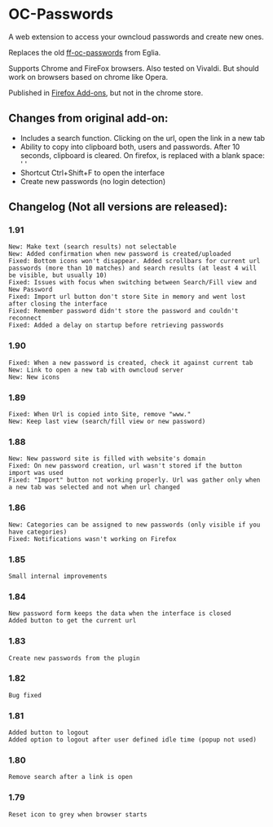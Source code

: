 # OC-Passwords
A web extension to access your owncloud passwords and create new ones.

Replaces the old [ff-oc-passwords](https://github.com/eglia/ff-oc-passwords) from Eglia.

Supports Chrome and FireFox browsers. Also tested on Vivaldi. But should work on browsers based on chrome like Opera.

Published in [Firefox Add-ons](https://addons.mozilla.org/en-US/firefox/addon/owncloud-passwords-client/), but not in the chrome store.


## Changes from original add-on:
* Includes a search function. Clicking on the url, open the link in a new tab
* Ability to copy into clipboard both, users and passwords. After 10 seconds, clipboard is cleared. On firefox, is replaced with a blank space: ' '
* Shortcut Ctrl+Shift+F to open the interface
* Create new passwords (no login detection)

## Changelog (Not all versions are released):
### 1.91
	New: Make text (search results) not selectable
	New: Added confirmation when new password is created/uploaded
	Fixed: Bottom icons won't disappear. Added scrollbars for current url passwords (more than 10 matches) and search results (at least 4 will be visible, but usually 10)
	Fixed: Issues with focus when switching between Search/Fill view and New Password
	Fixed: Import url button don't store Site in memory and went lost after closing the interface
	Fixed: Remember password didn't store the password and couldn't reconnect
	Fixed: Added a delay on startup before retrieving passwords

### 1.90
	Fixed: When a new password is created, check it against current tab
	New: Link to open a new tab with owncloud server
	New: New icons

### 1.89
	Fixed: When Url is copied into Site, remove "www."
	New: Keep last view (search/fill view or new password)

### 1.88
	New: New password site is filled with website's domain
	Fixed: On new password creation, url wasn't stored if the button import was used
	Fixed: "Import" button not working properly. Url was gather only when a new tab was selected and not when url changed

### 1.86
	New: Categories can be assigned to new passwords (only visible if you have categories)
	Fixed: Notifications wasn't working on Firefox

### 1.85
	Small internal improvements

### 1.84
	New password form keeps the data when the interface is closed
	Added button to get the current url

### 1.83
	Create new passwords from the plugin

### 1.82
	Bug fixed

### 1.81
	Added button to logout
	Added option to logout after user defined idle time (popup not used)

### 1.80
	Remove search after a link is open

### 1.79
	Reset icon to grey when browser starts